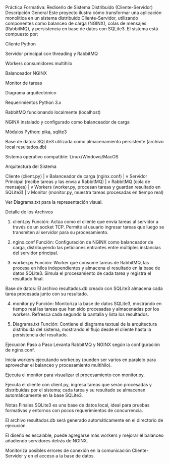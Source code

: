 Práctica Formativa: Rediseño de Sistema Distribuido (Cliente-Servidor)
Descripción General
Este proyecto ilustra cómo transformar una aplicación monolítica en un sistema distribuido Cliente-Servidor, utilizando componentes como balanceo de carga (NGINX), colas de mensajes (RabbitMQ), y persistencia en base de datos con SQLite3. El sistema está compuesto por:

Cliente Python

Servidor principal con threading y RabbitMQ

Workers consumidores multihilo

Balanceador NGINX

Monitor de tareas

Diagrama arquitectónico

Requerimientos
Python 3.x

RabbitMQ funcionando localmente (localhost)

NGINX instalado y configurado como balanceador de carga

Módulos Python: pika, sqlite3

Base de datos: SQLite3 utilizada como almacenamiento persistente (archivo local resultados.db)

Sistema operativo compatible: Linux/Windows/MacOS

Arquitectura del Sistema

Cliente (client.py)
     |
     v
Balanceador de carga (nginx.conf)
     |
     v
Servidor Principal (recibe tareas y las envía a RabbitMQ)
     |
     v
RabbitMQ (cola de mensajes)
     |
     v
Workers (worker.py, procesan tareas y guardan resultado en SQLite3)
     |
     v
Monitor (monitor.py, muestra tareas procesadas en tiempo real)

Ver Diagrama.txt para la representación visual.

Detalle de los Archivos
1. client.py
Función: Actúa como el cliente que envía tareas al servidor a través de un socket TCP. Permite al usuario ingresar tareas que luego se transmiten al servidor para su procesamiento.​

2. nginx.conf
Función: Configuración de NGINX como balanceador de carga, distribuyendo las peticiones entrantes entre múltiples instancias del servidor principal.​

3. worker.py
Función: Worker que consume tareas de RabbitMQ, las procesa en hilos independientes y almacena el resultado en la base de datos SQLite3. Simula el procesamiento de cada tarea y registra el resultado final.​

Base de datos: El archivo resultados.db creado con SQLite3 almacena cada tarea procesada junto con su resultado.

4. monitor.py
Función: Monitoriza la base de datos SQLite3, mostrando en tiempo real las tareas que han sido procesadas y almacenadas por los workers. Refresca cada segundo la pantalla y lista los resultados.​

5. Diagrama.txt
Función: Contiene el diagrama textual de la arquitectura distribuida del sistema, mostrando el flujo desde el cliente hasta la persistencia del resultado.​

Ejecución Paso a Paso
Levanta RabbitMQ y NGINX según la configuración de nginx.conf.

Inicia workers ejecutando worker.py (pueden ser varios en paralelo para aprovechar el balanceo y procesamiento multihilo).

Ejecuta el monitor para visualizar el procesamiento con monitor.py.

Ejecuta el cliente con client.py, ingresa tareas que serán procesadas y distribuidas por el sistema; cada tarea y su resultado se almacenan automáticamente en la base SQLite3.

Notas Finales
SQLite3 es una base de datos local, ideal para pruebas formativas y entornos con pocos requerimientos de concurrencia.

El archivo resultados.db será generado automáticamente en el directorio de ejecución.

El diseño es escalable, puede agregarse más workers y mejorar el balanceo añadiendo servidores detrás de NGINX.

Monitoriza posibles errores de conexión en la comunicación Cliente-Servidor y en el acceso a la base de datos.

